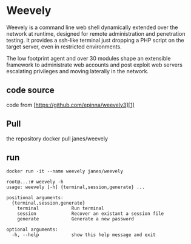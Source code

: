 # Weevely

Weevely is a command line web shell dynamically extended over the network at runtime, designed for remote administration and penetration testing. It provides a ssh-like terminal just dropping a PHP script on the target server, even in restricted environments.

The low footprint agent and over 30 modules shape an extensible framework to administrate web accounts and post exploit web servers escalating privileges and moving laterally in the network.

## code source

code from [https://github.com/epinna/weevely3][1]

## Pull

the repository docker pull janes/weevely

## run

```
docker run -it --name weevely janes/weevely 

root@...:# weevely -h
usage: weevely [-h] {terminal,session,generate} ...

positional arguments:
  {terminal,session,generate}
    terminal            Run terminal
    session             Recover an existant a session file
    generate            Generate a new password

optional arguments:
  -h, --help            show this help message and exit
```

[1]: https://github.com/epinna/weevely3